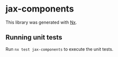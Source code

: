 # jax-components

This library was generated with [Nx](https://nx.dev).

## Running unit tests

Run `nx test jax-components` to execute the unit tests.
